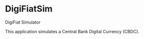 # DigiFiatSim
DigiFiat Simulator

This application simulates a Central Bank Digital Currency (CBDC).
